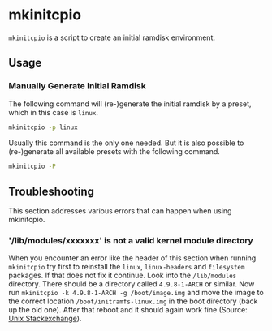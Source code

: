 # mkinitcpio

`mkinitcpio` is a script to create an initial ramdisk environment.

## Usage

### Manually Generate Initial Ramdisk

The following command will (re-)generate the initial ramdisk by a preset, which in this case is
`linux`.

```sh
mkinitcpio -p linux
```

Usually this command is the only one needed.
But it is also possible to (re-)generate all available presets with the following command.

```sh
mkinitcpio -P
```

## Troubleshooting

This section addresses various errors that can happen when using mkinitcpio.

### '/lib/modules/xxxxxxx' is not a valid kernel module directory

When you encounter an error like the header of this section when running
`mkinitcpio` try first to reinstall the `linux`, `linux-headers` and
`filesystem` packages.
If that does not fix it continue.
Look into the `/lib/modules` directory.
There should be a directory called `4.9.8-1-ARCH` or similar.
Now run `mkinitcpio -k 4.9.8-1-ARCH -g /boot/image.img` and move the image
to the correct location `/boot/initramfs-linux.img` in the boot directory (back
up the old one).
After that reboot and it should again work fine (Source:
[Unix Stackexchange](https://unix.stackexchange.com/questions/395402/lib-modules-4-9-8-1-arch-is-not-a-valid-kernel-module-directory)).
